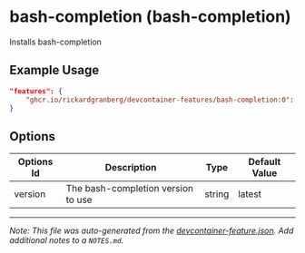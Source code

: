 
# bash-completion (bash-completion)

Installs bash-completion

## Example Usage

```json
"features": {
    "ghcr.io/rickardgranberg/devcontainer-features/bash-completion:0": {}
}
```

## Options

| Options Id | Description | Type | Default Value |
|-----|-----|-----|-----|
| version | The bash-completion version to use | string | latest |


---

_Note: This file was auto-generated from the [devcontainer-feature.json](https://github.com/rickardgranberg/devcontainer-features/blob/main/src/oh-my-posh/devcontainer-feature.json).  Add additional notes to a `NOTES.md`._
